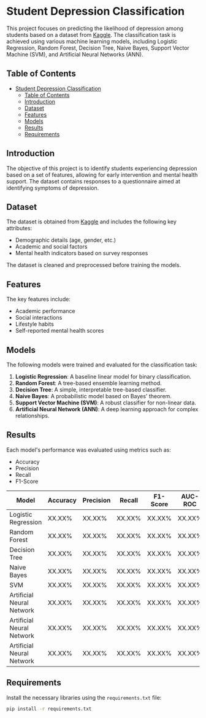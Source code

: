 # Student Depression Classification

This project focuses on predicting the likelihood of depression among students based on a dataset from [Kaggle](https://www.kaggle.com/datasets/hopesb/student-depression-dataset). The classification task is achieved using various machine learning models, including Logistic Regression, Random Forest, Decision Tree, Naive Bayes, Support Vector Machine (SVM), and Artificial Neural Networks (ANN).

## Table of Contents
- [Student Depression Classification](#student-depression-classification)
  - [Table of Contents](#table-of-contents)
  - [Introduction](#introduction)
  - [Dataset](#dataset)
  - [Features](#features)
  - [Models](#models)
  - [Results](#results)
  - [Requirements](#requirements)

## Introduction
The objective of this project is to identify students experiencing depression based on a set of features, allowing for early intervention and mental health support. The dataset contains responses to a questionnaire aimed at identifying symptoms of depression.

## Dataset
The dataset is obtained from [Kaggle](https://www.kaggle.com/datasets/hopesb/student-depression-dataset) and includes the following key attributes:
- Demographic details (age, gender, etc.)
- Academic and social factors
- Mental health indicators based on survey responses

The dataset is cleaned and preprocessed before training the models.

## Features
The key features include:
- Academic performance
- Social interactions
- Lifestyle habits
- Self-reported mental health scores

## Models
The following models were trained and evaluated for the classification task:
1. **Logistic Regression**: A baseline linear model for binary classification.
2. **Random Forest**: A tree-based ensemble learning method.
3. **Decision Tree**: A simple, interpretable tree-based classifier.
4. **Naive Bayes**: A probabilistic model based on Bayes' theorem.
5. **Support Vector Machine (SVM)**: A robust classifier for non-linear data.
6. **Artificial Neural Network (ANN)**: A deep learning approach for complex relationships.

## Results
Each model's performance was evaluated using metrics such as:
- Accuracy
- Precision
- Recall
- F1-Score

| Model                     | Accuracy | Precision | Recall | F1-Score | AUC-ROC |
| ------------------------- | -------- | --------- | ------ | -------- | ------- |
| Logistic Regression       | XX.XX%   | XX.XX%    | XX.XX% | XX.XX%   | XX.XX%  |
| Random Forest             | XX.XX%   | XX.XX%    | XX.XX% | XX.XX%   | XX.XX%  |
| Decision Tree             | XX.XX%   | XX.XX%    | XX.XX% | XX.XX%   | XX.XX%  |
| Naive Bayes               | XX.XX%   | XX.XX%    | XX.XX% | XX.XX%   | XX.XX%  |
| SVM                       | XX.XX%   | XX.XX%    | XX.XX% | XX.XX%   | XX.XX%  |
| Artificial Neural Network | XX.XX%   | XX.XX%    | XX.XX% | XX.XX%   | XX.XX%  |
| Artificial Neural Network | XX.XX%   | XX.XX%    | XX.XX% | XX.XX%   | XX.XX%  |
| Artificial Neural Network | XX.XX%   | XX.XX%    | XX.XX% | XX.XX%   | XX.XX%  |

## Requirements
Install the necessary libraries using the `requirements.txt` file:
```bash
pip install -r requirements.txt